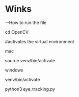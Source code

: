 # Winks

--How to run the file

cd OpenCV


#activates the virtual environment


mac 

source venv/bin/activate     

windows

venv/bin/activate



python3 eye_tracking.py
